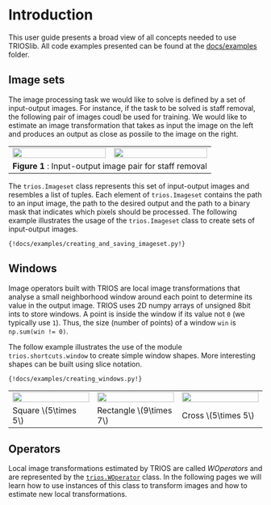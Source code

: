 # Introduction

This user guide presents a broad view of all concepts needed to use TRIOSlib. All code examples presented can be found at the [docs/examples](https://github.com/trioslib/trios/tree/master/docs/examples) folder. 

## Image sets

The image processing task we would like to solve is defined by a set of input-output images. For instance, if the task to be solved is staff removal, the following pair of images coudl be used for training. We would like to estimate an image transformation that takes as input the image on the left and produces an output as close as possile to the image on the right. 

<table>
    <tr width="100%">
        <td width="50%"><img src="../../img/image1.png" width="100%"></td>
        <td width="50%"><img src="../../img/image1-out.png" width="100%"></td>
    </tr>
    <tr>
        <td colspan="2" align="center"><b> Figure 1 </b>: Input-output image pair for staff removal</td>
    </tr>
</table>

The `trios.Imageset` class represents this set of input-output images and resembles a list of tuples. Each element of `trios.Imageset` contains the path to an input image, the path to the desired output and the path to a binary mask that indicates which pixels should be processed. The following example illustrates the usage of the `trios.Imageset` class to create sets of input-output images. 

```{python}
{!docs/examples/creating_and_saving_imageset.py!}
```

## Windows 

Image operators built with TRIOS are local image transformations that analyse
a small neighborhood window around each point to determine its value in the 
output image. TRIOS uses 2D numpy arrays of unsigned 8bit ints to store windows. 
A point is inside the window if its value not `0` (we typically use `1`). Thus, the size (number of points) of a window `win` is `np.sum(win != 0)`. 


The follow example illustrates the use of the module `trios.shortcuts.window` to create simple window shapes. More interesting shapes can be built using slice notation. 


```{python}
{!docs/examples/creating_windows.py!}
```

<table>
    <tr width="100%">
        <td width="33%"><img src="../../img/rect5x5.png" width="100%"></td>
        <td width="33%"><img src="../../img/rect9x7.png" width="100%"></td>
        <td width="33%"><img src="../../img/cross5x5.png" width="100%"></td>
    </tr>
    <tr>
        <td>Square \(5\times 5\)</td>
        <td>Rectangle \(9\times 7\)</td>
        <td>Cross \(5\times 5\)</td>
    </tr>
</table>

## Operators 

Local image transformations estimated by TRIOS are called *WOperators* and are represented by the [`trios.WOperator`](https://github.com/trioslib/trios/blob/master/trios/woperator.py) class. In the following pages we will learn how to use instances of this class to transform images and how to estimate new local transformations.
